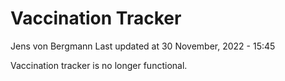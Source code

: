 Vaccination Tracker
================
Jens von Bergmann
Last updated at 30 November, 2022 - 15:45

Vaccination tracker is no longer functional.
